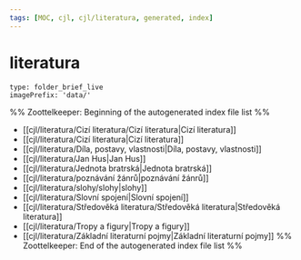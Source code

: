```yaml
---
tags: [MOC, cjl, cjl/literatura, generated, index]
---
```

# literatura
```ccard
type: folder_brief_live
imagePrefix: 'data/'
```
%% Zoottelkeeper: Beginning of the autogenerated index file list  %%
-  [[cjl/literatura/Cizí literatura/Cizí literatura|Cizí literatura]]
-  [[cjl/literatura/Cizí literatura|Cizí literatura]]
-  [[cjl/literatura/Díla, postavy, vlastnosti|Díla, postavy, vlastnosti]]
-  [[cjl/literatura/Jan Hus|Jan Hus]]
-  [[cjl/literatura/Jednota bratrská|Jednota bratrská]]
-  [[cjl/literatura/poznávání žánrů|poznávání žánrů]]
-  [[cjl/literatura/slohy/slohy|slohy]]
-  [[cjl/literatura/Slovní spojení|Slovní spojení]]
-  [[cjl/literatura/Středověká literatura/Středověká literatura|Středověká literatura]]
-  [[cjl/literatura/Tropy a figury|Tropy a figury]]
-  [[cjl/literatura/Základní literaturní pojmy|Základní literaturní pojmy]]
%% Zoottelkeeper: End of the autogenerated index file list  %%
